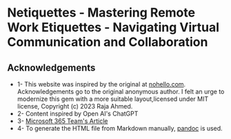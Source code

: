# Netiquettes - Mastering Remote Work Etiquettes - Navigating Virtual Communication and Collaboration

## Acknowledgements
- 1- This website was inspired by the original at
[nohello.com](https://www.nohello.com/). Acknowledgements go to the original
anonymous author. I felt an urge to modernize this gem with a more suitable
layout,licensed under MIT license, Copyright (c) 2023 Raja Ahmed.
- 2- Content inspired by Open AI's ChatGPT
- 3- [Microsoft 365 Team's Article](https://www.microsoft.com/en-us/microsoft-365/business-insights-ideas/resources/your-guide-to-chat-etiquette-in-the-workplace)
- 4- To generate the HTML file from Markdown manually, [pandoc](https://github.com/jgm/pandoc) is used.
